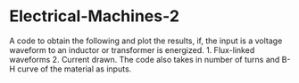 # Electrical-Machines-2
A code to obtain the following and plot the results, if, the input is a voltage waveform to an inductor or transformer is energized.  1. Flux-linked waveforms  2. Current drawn. The code also takes in number of turns and B-H curve of the material as inputs.
